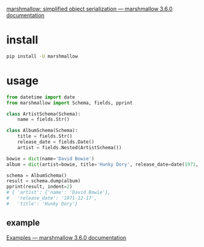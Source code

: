 [marshmallow: simplified object serialization — marshmallow 3.6.0 documentation](https://marshmallow.readthedocs.io/en/stable/)

# install

```sh
pip install -U marshmallow
```

# usage

```py
from datetime import date
from marshmallow import Schema, fields, pprint

class ArtistSchema(Schema):
    name = fields.Str()

class AlbumSchema(Schema):
    title = fields.Str()
    release_date = fields.Date()
    artist = fields.Nested(ArtistSchema())

bowie = dict(name='David Bowie')
album = dict(artist=bowie, title='Hunky Dory', release_date=date(1971, 12, 17))

schema = AlbumSchema()
result = schema.dump(album)
pprint(result, indent=2)
# { 'artist': {'name': 'David Bowie'},
#   'release_date': '1971-12-17',
#   'title': 'Hunky Dory'}
```

## example

[Examples — marshmallow 3.6.0 documentation](https://marshmallow.readthedocs.io/en/stable/examples.html)




